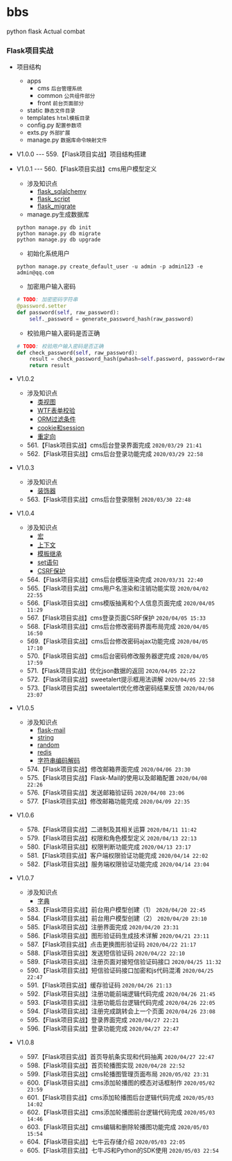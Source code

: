 # bbs
python flask Actual combat

### Flask项目实战

* 项目结构
    * apps
        * cms `后台管理系统`
        * common `公共组件部分`
        * front `前台页面部分`
    * static `静态文件目录`
    * templates `html模板目录`
    * config.py `配置参数项`
    * exts.py `外部扩展`
    * manage.py `数据库命令映射文件`

* V1.0.0 --- 559.【Flask项目实战】项目结构搭建
* V1.0.1 --- 560.【Flask项目实战】cms用户模型定义
    * 涉及知识点
        * [flask_sqlalchemy](http://wangkaixiang.cn/python-flask/di-liu-zhang-ff1a-sqlalchemy-shu-ju-ku/di-si-jie-ff1aflask-sqlalchemy.html)
        * [flask_script](http://wangkaixiang.cn/python-flask/di-qi-zhang-ff1a-flask-script.html)
        * [flask_migrate](http://wangkaixiang.cn/python-flask/di-ba-zhang-ff1a-flask-migrate.html)
    * manage.py生成数据库
    ```shell script
    python manage.py db init
    python manage.py db migrate
    python manage.py db upgrade
    ```
    * 初始化系统用户
    ```shell script
    python manage.py create_default_user -u admin -p admin123 -e admin@qq.com
    ```
    * 加密用户输入密码
    ```python
    # TODO: 加密密码字符串
    @password.setter
    def password(self, raw_password):
        self._password = generate_password_hash(raw_password)
    ```
    * 校验用户输入密码是否正确
    ```python
    # TODO: 校验用户输入密码是否正确
    def check_password(self, raw_password):
        result = check_password_hash(pwhash=self.password, password=raw_password)
        return result
    ```
* V1.0.2
    * 涉及知识点
        * [类视图](http://wangkaixiang.cn/python-flask/di-wu-zhang-ff1a-shi-tu-gao-ji/di-yi-jie-ff1a-lei-shi-tu.html)
        * [WTF表单校验](http://wangkaixiang.cn/python-flask/di-jiu-zhang-ff1a-flask-wtf.html)
        * [ORM过滤条件](http://wangkaixiang.cn/python-flask/di-liu-zhang-ff1a-sqlalchemy-shu-ju-ku/di-si-jie-ff1a-sqlalchemy-de-orm-2.html)
        * [cookie和session](https://github.com/kaixiang1992/python-flask/blob/master/519/519.md)
        * [重定向](http://wangkaixiang.cn/python-flask/di-san-zhang-ff1a-flask-ru-men-2014-2014-url/di-san-jie-ff1a-url-yu-shi-tu-han-shu.html)
    * 561.【Flask项目实战】cms后台登录界面完成 `2020/03/29 21:41`
    * 562.【Flask项目实战】cms后台登录功能完成 `2020/03/29 22:58`
* V1.0.3
    * 涉及知识点
        * [装饰器](http://wangkaixiang.cn/python-advance/di-er-zhang-ff1a-zhuang-shi-qi/di-er-jie-ff1a-zhuang-shi-qi.html)
    * 563.【Flask项目实战】cms后台登录限制 `2020/03/30 22:48`
* V1.0.4
    * 涉及知识点
        * [宏](http://wangkaixiang.cn/python-flask/di-si-zhang-ff1a-flask-ru-men-ff08-mo-ban-ff09/di-liu-jie-ff1a-hong-he-import-yu-ju.html)
        * [上下文](http://wangkaixiang.cn/python-flask/di-shi-zhang-ff1a-shang-xia-wen.html)
        * [模板继承](http://wangkaixiang.cn/python-flask/di-si-zhang-ff1a-flask-ru-men-ff08-mo-ban-ff09/di-ba-jie-ff1a-mo-ban-ji-cheng.html)
        * [set语句](http://wangkaixiang.cn/python-flask/di-si-zhang-ff1a-flask-ru-men-ff08-mo-ban-ff09/di-qijie-ff1a-include-he-set-yu-ju.html)
        * [CSRF保护](http://wangkaixiang.cn/python-flask/di-jiu-zhang-ff1a-flask-wtf.html)
    * 564.【Flask项目实战】cms后台模版渲染完成 `2020/03/31 22:40`
    * 565.【Flask项目实战】cms用户名渲染和注销功能实现 `2020/04/02 22:55`
    * 566.【Flask项目实战】cms模版抽离和个人信息页面完成 `2020/04/05 11:29`
    * 567.【Flask项目实战】cms登录页面CSRF保护 `2020/04/05 15:33`
    * 568.【Flask项目实战】cms后台修改密码界面布局完成 `2020/04/05 16:50`
    * 569.【Flask项目实战】cms后台修改密码ajax功能完成 `2020/04/05 17:10`
    * 570.【Flask项目实战】cms后台密码修改服务器逻完成 `2020/04/05 17:59`
    * 571.【Flask项目实战】优化json数据的返回 `2020/04/05 22:22`
    * 572.【Flask项目实战】sweetalert提示框用法讲解 `2020/04/05 22:58`
    * 573.【Flask项目实战】sweetalert优化修改密码结果反馈 `2020/04/06 23:07`
* V1.0.5
    * 涉及知识点
        * [flask-mail](https://pythonhosted.org/Flask-Mail/)
        * [string](https://docs.python.org/zh-cn/3.7/library/string.html)
        * [random](https://docs.python.org/zh-cn/3.7/library/random.html)
        * [redis](http://wangkaixiang.cn/python-flask/di-shi-sizhang-ff1a-redis-jiao-cheng.html)
        * [字符串编码解码](http://wangkaixiang.cn/python3/liu-3001-zi-fu-chuan.html)
    * 574.【Flask项目实战】修改邮箱界面完成 `2020/04/06 23:30`
    * 575.【Flask项目实战】Flask-Mail的使用以及邮箱配置 `2020/04/08 22:26`
    * 576.【Flask项目实战】发送邮箱验证码 `2020/04/08 23:06`
    * 577.【Flask项目实战】修改邮箱功能完成 `2020/04/09 22:35`
* V1.0.6
    * 578.【Flask项目实战】二进制及其相关运算 `2020/04/11 11:42`
    * 579.【Flask项目实战】权限和角色模型定义 `2020/04/13 22:13`
    * 580.【Flask项目实战】权限判断功能完成 `2020/04/13 23:17`
    * 581.【Flask项目实战】客户端权限验证功能完成 `2020/04/14 22:02`
    * 582.【Flask项目实战】服务端权限验证功能完成 `2020/04/14 23:04`
* V1.0.7
    * 涉及知识点
        * [字典](http://wangkaixiang.cn/python3/jiu-3001-zi-dian.html)
    * 583.【Flask项目实战】前台用户模型创建（1） `2020/04/20 22:45`
    * 584.【Flask项目实战】前台用户模型创建（2） `2020/04/20 23:10`
    * 585.【Flask项目实战】注册界面完成 `2020/04/20 23:31`
    * 586.【Flask项目实战】图形验证码生成技术详解 `2020/04/21 23:11`
    * 587.【Flask项目实战】点击更换图形验证码 `2020/04/22 21:17`
    * 588.【Flask项目实战】发送短信验证码 `2020/04/22 22:10`
    * 589.【Flask项目实战】注册页面对接短信验证码接口 `2020/04/25 11:32`
    * 590.【Flask项目实战】短信验证码接口加密和js代码混淆 `2020/04/25 22:47`
    * 591.【Flask项目实战】缓存验证码 `2020/04/26 21:13`
    * 592.【Flask项目实战】注册功能前端逻辑代码完成 `2020/04/26 21:45`
    * 593.【Flask项目实战】注册功能后台逻辑代码完成 `2020/04/26 22:05`
    * 594.【Flask项目实战】注册完成跳转会上一个页面 `2020/04/26 23:08`
    * 595.【Flask项目实战】登录界面完成 `2020/04/27 22:21`
    * 596.【Flask项目实战】登录功能完成 `2020/04/27 22:47`
* V1.0.8
    * 597.【Flask项目实战】首页导航条实现和代码抽离 `2020/04/27 22:47`
    * 598.【Flask项目实战】首页轮播图实现 `2020/04/28 22:52`
    * 599.【Flask项目实战】cms轮播图管理页面布局 `2020/05/02 23:31`
    * 600.【Flask项目实战】cms添加轮播图的模态对话框制作 `2020/05/02 23:59`
    * 601.【Flask项目实战】cms添加轮播图后台逻辑代码完成 `2020/05/03 14:02`
    * 602.【Flask项目实战】cms添加轮播图前台逻辑代码完成 `2020/05/03 14:46`
    * 603.【Flask项目实战】cms编辑和删除轮播图功能完成 `2020/05/03 15:54`
    * 604.【Flask项目实战】七牛云存储介绍 `2020/05/03 22:05`
    * 605.【Flask项目实战】七牛JS和Python的SDK使用 `2020/05/03 22:54`
